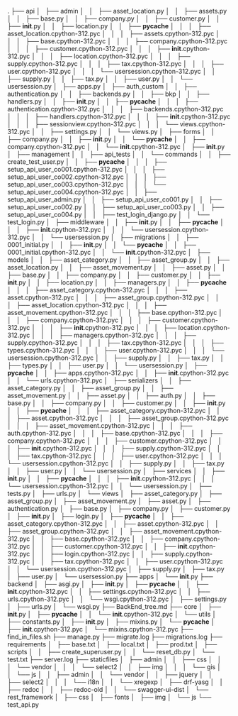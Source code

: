 .
├── api
│   ├── admin
│   │   ├── asset_location.py
│   │   ├── assets.py
│   │   ├── base.py
│   │   ├── company.py
│   │   ├── customer.py
│   │   ├── __init__.py
│   │   ├── location.py
│   │   ├── __pycache__
│   │   │   ├── asset_location.cpython-312.pyc
│   │   │   ├── assets.cpython-312.pyc
│   │   │   ├── base.cpython-312.pyc
│   │   │   ├── company.cpython-312.pyc
│   │   │   ├── customer.cpython-312.pyc
│   │   │   ├── __init__.cpython-312.pyc
│   │   │   ├── location.cpython-312.pyc
│   │   │   ├── supply.cpython-312.pyc
│   │   │   ├── tax.cpython-312.pyc
│   │   │   ├── user.cpython-312.pyc
│   │   │   └── usersession.cpython-312.pyc
│   │   ├── supply.py
│   │   ├── tax.py
│   │   ├── user.py
│   │   └── usersession.py
│   ├── apps.py
│   ├── auth_custom
│   │   ├── authentication.py
│   │   ├── backends.py
│   │   ├── bkp
│   │   ├── handlers.py
│   │   ├── __init__.py
│   │   ├── __pycache__
│   │   │   ├── authentication.cpython-312.pyc
│   │   │   ├── backends.cpython-312.pyc
│   │   │   ├── handlers.cpython-312.pyc
│   │   │   ├── __init__.cpython-312.pyc
│   │   │   ├── sessionview.cpython-312.pyc
│   │   │   └── views.cpython-312.pyc
│   │   ├── settings.py
│   │   └── views.py
│   ├── forms
│   │   ├── company.py
│   │   ├── __init__.py
│   │   └── __pycache__
│   │       ├── company.cpython-312.pyc
│   │       └── __init__.cpython-312.pyc
│   ├── __init__.py
│   ├── management
│   │   ├── api_tests
│   │   └── commands
│   │       ├── create_test_user.py
│   │       ├── __pycache__
│   │       │   ├── setup_api_user_co001.cpython-312.pyc
│   │       │   ├── setup_api_user_co002.cpython-312.pyc
│   │       │   ├── setup_api_user_co003.cpython-312.pyc
│   │       │   └── setup_api_user_co004.cpython-312.pyc
│   │       ├── setup_api_user_admin.py
│   │       ├── setup_api_user_co001.py
│   │       ├── setup_api_user_co002.py
│   │       ├── setup_api_user_co003.py
│   │       ├── setup_api_user_co004.py
│   │       ├── test_login_django.py
│   │       └── test_login.py
│   ├── middleware
│   │   ├── __init__.py
│   │   ├── __pycache__
│   │   │   ├── __init__.cpython-312.pyc
│   │   │   └── usersession.cpython-312.pyc
│   │   └── usersession.py
│   ├── migrations
│   │   ├── 0001_initial.py
│   │   ├── __init__.py
│   │   └── __pycache__
│   │       ├── 0001_initial.cpython-312.pyc
│   │       └── __init__.cpython-312.pyc
│   ├── models
│   │   ├── asset_category.py
│   │   ├── asset_group.py
│   │   ├── asset_location.py
│   │   ├── asset_movement.py
│   │   ├── asset.py
│   │   ├── base.py
│   │   ├── company.py
│   │   ├── customer.py
│   │   ├── __init__.py
│   │   ├── location.py
│   │   ├── managers.py
│   │   ├── __pycache__
│   │   │   ├── asset_category.cpython-312.pyc
│   │   │   ├── asset.cpython-312.pyc
│   │   │   ├── asset_group.cpython-312.pyc
│   │   │   ├── asset_location.cpython-312.pyc
│   │   │   ├── asset_movement.cpython-312.pyc
│   │   │   ├── base.cpython-312.pyc
│   │   │   ├── company.cpython-312.pyc
│   │   │   ├── customer.cpython-312.pyc
│   │   │   ├── __init__.cpython-312.pyc
│   │   │   ├── location.cpython-312.pyc
│   │   │   ├── managers.cpython-312.pyc
│   │   │   ├── supply.cpython-312.pyc
│   │   │   ├── tax.cpython-312.pyc
│   │   │   ├── types.cpython-312.pyc
│   │   │   ├── user.cpython-312.pyc
│   │   │   └── usersession.cpython-312.pyc
│   │   ├── supply.py
│   │   ├── tax.py
│   │   ├── types.py
│   │   ├── user.py
│   │   └── usersession.py
│   ├── __pycache__
│   │   ├── apps.cpython-312.pyc
│   │   ├── __init__.cpython-312.pyc
│   │   └── urls.cpython-312.pyc
│   ├── serializers
│   │   ├── asset_category.py
│   │   ├── asset_group.py
│   │   ├── asset_movement.py
│   │   ├── asset.py
│   │   ├── auth.py
│   │   ├── base.py
│   │   ├── company.py
│   │   ├── customer.py
│   │   ├── __init__.py
│   │   ├── __pycache__
│   │   │   ├── asset_category.cpython-312.pyc
│   │   │   ├── asset.cpython-312.pyc
│   │   │   ├── asset_group.cpython-312.pyc
│   │   │   ├── asset_movement.cpython-312.pyc
│   │   │   ├── auth.cpython-312.pyc
│   │   │   ├── base.cpython-312.pyc
│   │   │   ├── company.cpython-312.pyc
│   │   │   ├── customer.cpython-312.pyc
│   │   │   ├── __init__.cpython-312.pyc
│   │   │   ├── supply.cpython-312.pyc
│   │   │   ├── tax.cpython-312.pyc
│   │   │   ├── user.cpython-312.pyc
│   │   │   └── usersession.cpython-312.pyc
│   │   ├── supply.py
│   │   ├── tax.py
│   │   ├── user.py
│   │   └── usersession.py
│   ├── services
│   │   ├── __init__.py
│   │   ├── __pycache__
│   │   │   ├── __init__.cpython-312.pyc
│   │   │   └── usersession.cpython-312.pyc
│   │   └── usersession.py
│   ├── tests.py
│   ├── urls.py
│   └── views
│       ├── asset_category.py
│       ├── asset_group.py
│       ├── asset_movement.py
│       ├── asset.py
│       ├── authentication.py
│       ├── base.py
│       ├── company.py
│       ├── customer.py
│       ├── __init__.py
│       ├── login.py
│       ├── __pycache__
│       │   ├── asset_category.cpython-312.pyc
│       │   ├── asset.cpython-312.pyc
│       │   ├── asset_group.cpython-312.pyc
│       │   ├── asset_movement.cpython-312.pyc
│       │   ├── base.cpython-312.pyc
│       │   ├── company.cpython-312.pyc
│       │   ├── customer.cpython-312.pyc
│       │   ├── __init__.cpython-312.pyc
│       │   ├── login.cpython-312.pyc
│       │   ├── supply.cpython-312.pyc
│       │   ├── tax.cpython-312.pyc
│       │   ├── user.cpython-312.pyc
│       │   └── usersession.cpython-312.pyc
│       ├── supply.py
│       ├── tax.py
│       ├── user.py
│       └── usersession.py
├── apps
│   └── __init__.py
├── backend
│   ├── asgi.py
│   ├── __init__.py
│   ├── __pycache__
│   │   ├── __init__.cpython-312.pyc
│   │   ├── settings.cpython-312.pyc
│   │   ├── urls.cpython-312.pyc
│   │   └── wsgi.cpython-312.pyc
│   ├── settings.py
│   ├── urls.py
│   └── wsgi.py
├── BackEnd_tree.md
├── core
│   ├── __init__.py
│   ├── __pycache__
│   │   └── __init__.cpython-312.pyc
│   └── utils
│       ├── constants.py
│       ├── __init__.py
│       ├── mixins.py
│       └── __pycache__
│           ├── __init__.cpython-312.pyc
│           └── mixins.cpython-312.pyc
├── find_in_files.sh
├── manage.py
├── migrate.log
├── migrations.log
├── requirements
│   ├── base.txt
│   ├── local.txt
│   ├── prod.txt
│   ├── scripts
│   │   ├── create_superuser.py
│   │   └── reset_db.py
│   └── test.txt
├── server.log
├── staticfiles
│   ├── admin
│   │   ├── css
│   │   │   └── vendor
│   │   │       └── select2
│   │   ├── img
│   │   │   └── gis
│   │   └── js
│   │       ├── admin
│   │       └── vendor
│   │           ├── jquery
│   │           ├── select2
│   │           │   └── i18n
│   │           └── xregexp
│   ├── drf-yasg
│   │   ├── redoc
│   │   ├── redoc-old
│   │   └── swagger-ui-dist
│   └── rest_framework
│       ├── css
│       ├── fonts
│       ├── img
│       └── js
└── test_api.py

